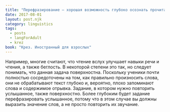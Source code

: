 ```yaml
---
title: "Перефразирование – хорошая возможность глубоко осознать прочитанное"
date: 2017-08-01
layout: post.njk
category: linguistics
tags:
  - posts
  - langForAdult
  - krez
book: "Крез. Иностранный для взрослых"
---
```


Например, многие считают, что чтение вслух улучшает навыки речи и чтения, а также беглость. В некоторой степени это так, но следует понимать, что данная задача поверхностна. Поскольку ученики почти полностью сосредоточены на том, как правильно произносить слова, они не обрабатывают текст глубоко и, вероятно, плохо запоминают слова и содержимое отрывка. Задание, в котором нужно повторить услышанное, также поверхностно. Более глубоким будет задание перефразировать услышанное, потому что в этом случае вы должны выразить значение слов, а не просто повторить их звучание.
